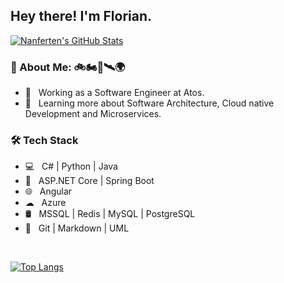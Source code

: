 <h2> Hey there! I'm Florian.</h2>

[![Nanferten's GitHub Stats](https://github-readme-stats.vercel.app/api?username=Nanferten&show_icons=true)](https://github.com/Nanferten)

<h3> 🤖 About Me: 🚲🏍🚀🛰🌍 </h3>

- 💼 &nbsp; Working as a Software Engineer at Atos.
- 🌱 &nbsp; Learning more about Software Architecture, Cloud native Development and Microservices.

<h3>🛠 Tech Stack</h3>

- 💻 &nbsp; C# | Python | Java
- 📒 &nbsp; ASP.NET Core | Spring Boot
- 🌐 &nbsp; Angular
- ☁ &nbsp; Azure
- 🛢 &nbsp; MSSQL | Redis | MySQL | PostgreSQL
- 🔧 &nbsp; Git | Markdown | UML

<br/>


[![Top Langs](https://github-readme-stats.vercel.app/api/top-langs/?username=Nanferten&layout=compact)](https://github.com/Nanferten)
